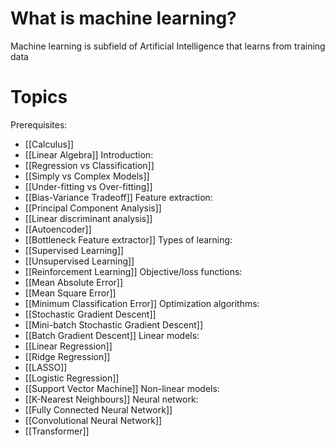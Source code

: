 # What is machine learning?
Machine learning is subfield of Artificial Intelligence that learns from training data

# Topics
Prerequisites:
- [[Calculus]]
- [[Linear Algebra]]
Introduction:
- [[Regression vs Classification]]
- [[Simply vs Complex Models]]
- [[Under-fitting vs Over-fitting]]
- [[Bias-Variance Tradeoff]]
Feature extraction:
- [[Principal Component Analysis]]
- [[Linear discriminant analysis]]
- [[Autoencoder]]
- [[Bottleneck Feature extractor]]
Types of learning:
- [[Supervised Learning]]
- [[Unsupervised Learning]]
- [[Reinforcement Learning]]
Objective/loss functions:
- [[Mean Absolute Error]]
- [[Mean Square Error]]
- [[Minimum Classification Error]]
Optimization algorithms:
- [[Stochastic Gradient Descent]]
- [[Mini-batch Stochastic Gradient Descent]]
- [[Batch Gradient Descent]]
Linear models:
- [[Linear Regression]]
- [[Ridge Regression]]
- [[LASSO]]
- [[Logistic Regression]]
- [[Support Vector Machine]]
Non-linear models:
- [[K-Nearest Neighbours]]
Neural network:
- [[Fully Connected Neural Network]]
- [[Convolutional Neural Network]]
- [[Transformer]]
